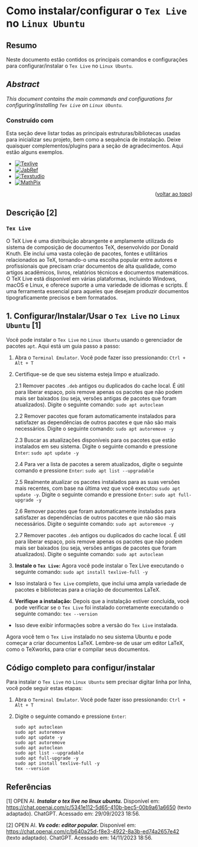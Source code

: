 # Como instalar/configurar o `Tex Live` no `Linux Ubuntu`

## Resumo

Neste documento estão contidos os principais comandos e configurações para configurar/instalar o `Tex Live` no `Linux Ubuntu`.

## _Abstract_

_This document contains the main commands and configurations for configuring/installing `Tex Live` on `Linux Ubuntu`._

### Construído com

Esta seção deve listar todas as principais estruturas/bibliotecas usadas para inicializar seu projeto, bem como a sequência de instalação. Deixe quaisquer complementos/plugins para a seção de agradecimentos. Aqui estão alguns exemplos.

* [![Texlive](https://img.shields.io/badge/Texlive-3776AB?style=flat-square&logo=latex&logoColor=white)](https://tug.org/texlive/)
* [![JabRef](https://img.shields.io/badge/JabRef-44A833?style=flat-square&logo=latex&logoColor=white)](https://www.jabref.org/)
* [![Texstudio](https://img.shields.io/badge/Texstudio-008080?style=flat-square&logo=latex&logoColor=white)](https://www.texstudio.org/)
* [![MathPix](https://img.shields.io/badge/MathPix-008080?style=flat-square&logo=MathPix&logoColor=white)](https://mathpix.com/)

<p align="right">(<a href="#readme-top">voltar ao topo</a>)</p>


## Descrição [2]

### `Tex Live`

O TeX Live é uma distribuição abrangente e amplamente utilizada do sistema de composição de documentos TeX, desenvolvido por Donald Knuth. Ele inclui uma vasta coleção de pacotes, fontes e utilitários relacionados ao TeX, tornando-o uma escolha popular entre autores e profissionais que precisam criar documentos de alta qualidade, como artigos acadêmicos, livros, relatórios técnicos e documentos matemáticos. O TeX Live está disponível em várias plataformas, incluindo Windows, macOS e Linux, e oferece suporte a uma variedade de idiomas e scripts. É uma ferramenta essencial para aqueles que desejam produzir documentos tipograficamente precisos e bem formatados.

## 1. Configurar/Instalar/Usar o `Tex Live` no `Linux Ubuntu` [1]

Você pode instalar o `Tex Live` no `Linux Ubuntu` usando o gerenciador de pacotes `apt`. Aqui está um guia passo a passo:

1. Abra o `Terminal Emulator`. Você pode fazer isso pressionando: `Ctrl + Alt + T`


2. Certifique-se de que seu sistema esteja limpo e atualizado.

    2.1 Remover pacotes `.deb` antigos ou duplicados do cache local. É útil para liberar espaço, pois remove apenas os pacotes que não podem mais ser baixados (ou seja, versões antigas de pacotes que foram atualizados). Digite o seguinte comando: `sudo apt autoclean`

    2.2 Remover pacotes que foram automaticamente instalados para satisfazer as dependências de outros pacotes e que não são mais necessários. Digite o seguinte comando: `sudo apt autoremove -y`

    2.3 Buscar as atualizações disponíveis para os pacotes que estão instalados em seu sistema. Digite o seguinte comando e pressione `Enter`: `sudo apt update -y`

    2.4 Para ver a lista de pacotes a serem atualizados, digite o seguinte comando e pressione `Enter`:  `sudo apt list --upgradable`

    2.5 Realmente atualizar os pacotes instalados para as suas versões mais recentes, com base na última vez que você executou `sudo apt update -y`. Digite o seguinte comando e pressione `Enter`: `sudo apt full-upgrade -y`

    2.6 Remover pacotes que foram automaticamente instalados para satisfazer as dependências de outros pacotes e que não são mais necessários. Digite o seguinte comando: `sudo apt autoremove -y`

    2.7 Remover pacotes `.deb` antigos ou duplicados do cache local. É útil para liberar espaço, pois remove apenas os pacotes que não podem mais ser baixados (ou seja, versões antigas de pacotes que foram atualizados). Digite o seguinte comando: `sudo apt autoclean`

3. **Instale o `Tex Live`:** Agora você pode instalar o Tex Live executando o seguinte comando: `sudo apt install texlive-full -y`

- Isso instalará o `Tex Live` completo, que inclui uma ampla variedade de pacotes e bibliotecas para a criação de documentos LaTeX.

4. **Verifique a instalação:** Depois que a instalação estiver concluída, você pode verificar se o `Tex Live` foi instalado corretamente executando o seguinte comando: `tex --version`

- Isso deve exibir informações sobre a versão do `Tex Live` instalada.

Agora você tem o `Tex Live` instalado no seu sistema Ubuntu e pode começar a criar documentos LaTeX. Lembre-se de usar um editor LaTeX, como o TeXworks, para criar e compilar seus documentos.


## Código completo para configur/instalar

Para instalar o `Tex Live` no `Linux Ubuntu` sem precisar digitar linha por linha, você pode seguir estas etapas:

1. Abra o `Terminal Emulator`. Você pode fazer isso pressionando: `Ctrl + Alt + T`

2. Digite o seguinte comando e pressione `Enter`:

    ```
    sudo apt autoclean
    sudo apt autoremove
    sudo apt update -y
    sudo apt autoremove
    sudo apt autoclean
    sudo apt list --upgradable
    sudo apt full-upgrade -y
    sudo apt install texlive-full -y
    tex --version
    ```


## Referências

[1] OPEN AI. ***Instalar o tex live no linux ubuntu.*** Disponível em: <https://chat.openai.com/c/5341e112-5d65-410b-bec5-00b9a61a6650> (texto adaptado). ChatGPT. Acessado em: 29/09/2023 18:56.

[2] OPEN AI. ***Vs code: editor popular.*** Disponível em: <https://chat.openai.com/c/b640a25d-f8e3-4922-8a3b-ed74a2657e42> (texto adaptado). ChatGPT. Acessado em: 14/11/2023 18:56.

